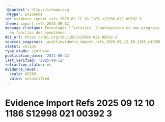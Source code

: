 ```yaml
---
'@context': http://schema.org
'@type': Evidence
id: evidence_import_refs_2025_09_12_10_1186_s12998_021_00392_3
theme: import_refs_2025_09_12
message_clinique: Encourager l’activité, l’autogestion et une progression graduée
  en fonction des symptômes.
doi_url: https://doi.org/10.1186/s12998-021-00392-3
sources_snapshot: _audit/evidence_import_refs_2025_09_12_10_1186_s12998_021_00392_3.json
statut: valide
type_etude: synthese
publication_date: '2021-09-22'
last_verified: '2025-09-12'
retraction_status: ok
evidence_level:
  scale: OCEBM
  value: unspecified
---
```

# Evidence Import Refs 2025 09 12 10 1186 S12998 021 00392 3

